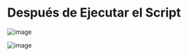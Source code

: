 # Después de Ejecutar el Script

![image](https://github.com/user-attachments/assets/e971c7a7-3e79-4328-8b2b-16690c51c30a)

![image](https://github.com/user-attachments/assets/ac0c7625-fdc8-45b7-abcc-8eaac21bf47e)
